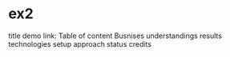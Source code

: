 # ex2

title
demo link:
Table of content
Busnises understandings
results
technologies
setup
approach
status
credits



